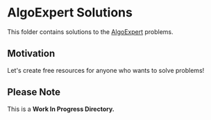 <p align="center">
  <img src="">
</p>

# AlgoExpert Solutions

This folder contains solutions to the [AlgoExpert](https://algoexpert.io) problems.

## Motivation

Let's create free resources for anyone who wants to solve problems!

## Please Note

This is a **Work In Progress Directory.** <br/>
